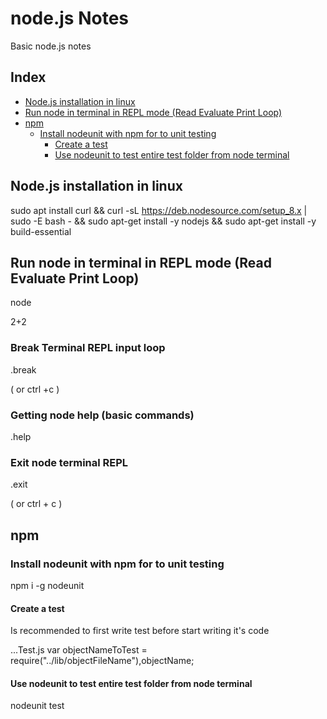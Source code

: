 # node.js Notes
Basic node.js notes

## Index
- [Node.js installation in linux](https://github.com/operezol/nodejs-notes/blob/master/README.md#nodejs-installation-in-linux)
- [Run node in terminal in REPL mode \(Read Evaluate Print Loop\)](https://github.com/operezol/nodejs-notes/blob/master/README.md#run-node-in-terminal-in-repl-mode-read-evaluate-print-loop)
- [npm](https://github.com/operezol/nodejs-notes/blob/master/README.md#npm)  
  - [Install nodeunit with npm for to unit testing ](https://github.com/operezol/nodejs-notes/blob/master/README.md#install-nodeunit-with-npm-for-to-unit-testing)
    - [Create a test](https://github.com/operezol/nodejs-notes/blob/master/README.md#create-a-test)
    - [Use nodeunit to test entire test folder from node terminal](https://github.com/operezol/nodejs-notes/blob/master/README.md#use-nodeunit-to-test-entire-test-folder-from-node-terminal)

## Node.js installation in linux

sudo apt install curl && 
curl -sL https://deb.nodesource.com/setup_8.x | sudo -E bash - && 
sudo apt-get install -y nodejs && 
sudo apt-get install -y build-essential

## Run node in terminal in REPL mode (Read Evaluate Print Loop)

node

2+2

### Break Terminal REPL input loop

.break

( or ctrl +c )

### Getting node help (basic commands)

.help

### Exit node terminal REPL

.exit

( or ctrl + c )

## npm

### Install nodeunit with npm for to unit testing 

npm i -g nodeunit

#### Create a test

Is recommended to first write test before start writing it's code

...Test.js
  var objectNameToTest = require("../lib/objectFileName"),objectName;

#### Use nodeunit to test entire test folder from node terminal

nodeunit test


